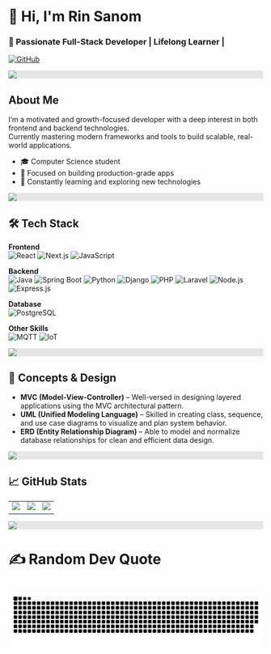 # 👋 Hi, I'm Rin Sanom

### 🚀 Passionate Full-Stack Developer | Lifelong Learner |
[![GitHub](https://img.shields.io/badge/GitHub-@RinSanom-181717?style=flat&logo=github)](https://github.com/RinSanom)

<img style="display: block;-webkit-user-select: none;margin: auto;background-color: hsl(0, 0%, 90%);" src="https://raw.githubusercontent.com/HighAmbition211/HighAmbition211/auxiliary/others/colorful_line.gif">

##  About Me
I’m a motivated and growth-focused developer with a deep interest in both frontend and backend technologies.  
Currently mastering modern frameworks and tools to build scalable, real-world applications.

- 🎓 Computer Science student  
- 💼 Focused on building production-grade apps  
- 🌱 Constantly learning and exploring new technologies

<img style="display: block;-webkit-user-select: none;margin: auto;background-color: hsl(0, 0%, 90%);" src="https://raw.githubusercontent.com/HighAmbition211/HighAmbition211/auxiliary/others/colorful_line.gif">

## 🛠️ Tech Stack

**Frontend**  
![React](https://img.shields.io/badge/React-20232A?style=for-the-badge&logo=react&logoColor=61DAFB)
![Next.js](https://img.shields.io/badge/Next.js-000000?style=for-the-badge&logo=nextdotjs&logoColor=white)
![JavaScript](https://img.shields.io/badge/JavaScript-F7DF1E?style=for-the-badge&logo=javascript&logoColor=000)

**Backend**  
![Java](https://img.shields.io/badge/Java-ED8B00?style=for-the-badge&logo=openjdk&logoColor=white)
![Spring Boot](https://img.shields.io/badge/Spring_Boot-6DB33F?style=for-the-badge&logo=spring-boot&logoColor=white)
![Python](https://img.shields.io/badge/Python-3776AB?style=for-the-badge&logo=python&logoColor=white)
![Django](https://img.shields.io/badge/Django-092E20?style=for-the-badge&logo=django&logoColor=white)
![PHP](https://img.shields.io/badge/PHP-777BB4?style=for-the-badge&logo=php&logoColor=white)
![Laravel](https://img.shields.io/badge/Laravel-FF2D20?style=for-the-badge&logo=laravel&logoColor=white)
![Node.js](https://img.shields.io/badge/Node.js-339933?style=for-the-badge&logo=nodedotjs&logoColor=white)
![Express.js](https://img.shields.io/badge/Express.js-000000?style=for-the-badge&logo=express&logoColor=white)

**Database**  
![PostgreSQL](https://img.shields.io/badge/PostgreSQL-316192?style=for-the-badge&logo=postgresql&logoColor=white)

**Other Skills**  
![MQTT](https://img.shields.io/badge/MQTT-Broker-FF69B4?style=for-the-badge&logo=apachekafka&logoColor=white)
![IoT](https://img.shields.io/badge/IoT-Embedded-17A2B8?style=for-the-badge&logo=raspberrypi&logoColor=white)

<img style="display: block;-webkit-user-select: none;margin: auto;background-color: hsl(0, 0%, 90%);" src="https://raw.githubusercontent.com/HighAmbition211/HighAmbition211/auxiliary/others/colorful_line.gif">

## 🧠 Concepts & Design

-  **MVC (Model-View-Controller)** – Well-versed in designing layered applications using the MVC architectural pattern.
-  **UML (Unified Modeling Language)** – Skilled in creating class, sequence, and use case diagrams to visualize and plan system behavior.
-  **ERD (Entity Relationship Diagram)** – Able to model and normalize database relationships for clean and efficient data design.


<img style="display: block;-webkit-user-select: none;margin: auto;background-color: hsl(0, 0%, 90%);" src="https://raw.githubusercontent.com/HighAmbition211/HighAmbition211/auxiliary/others/colorful_line.gif">

## 📈 GitHub Stats

<table>
  <tr>
    <td>
      <img src="https://github-readme-stats.vercel.app/api?username=RinSanom&show_icons=true&theme=radical" width="330" />
    </td>
    <td>
      <img src="https://github-readme-streak-stats.herokuapp.com/?user=RinSanom&theme=radical" width="330" />
    </td>
    <td>
      <img src="https://github-readme-stats.vercel.app/api/top-langs/?username=RinSanom&layout=compact&theme=radical" width="330" />
    </td>
  </tr>
</table>


<img style="display: block;-webkit-user-select: none;margin: auto;background-color: hsl(0, 0%, 90%);" src="https://raw.githubusercontent.com/HighAmbition211/HighAmbition211/auxiliary/others/colorful_line.gif">

<h1>✍️ Random Dev Quote </h1>
<a target="_blank" rel="noopener noreferrer nofollow" href="https://camo.githubusercontent.com/540b7ddca5ec8693e939aac37b3ef6cbf509820e7624de69e8e0c4a9b00c8831/68747470733a2f2f71756f7465732d6769746875622d726561646d652e76657263656c2e6170702f6170693f747970653d686f72697a6f6e74616c267468656d653d746f6b796f6e69676874"><img src="https://camo.githubusercontent.com/540b7ddca5ec8693e939aac37b3ef6cbf509820e7624de69e8e0c4a9b00c8831/68747470733a2f2f71756f7465732d6769746875622d726561646d652e76657263656c2e6170702f6170693f747970653d686f72697a6f6e74616c267468656d653d746f6b796f6e69676874" alt="" data-canonical-src="https://quotes-github-readme.vercel.app/api?type=horizontal&amp;theme=tokyonight" style="max-width: 100%;"></a>
<a href="#"><img src="https://raw.githubusercontent.com/MuyleangIng/MuyleangIng/main/q.svg" style="max-width: 100%;"></a>


